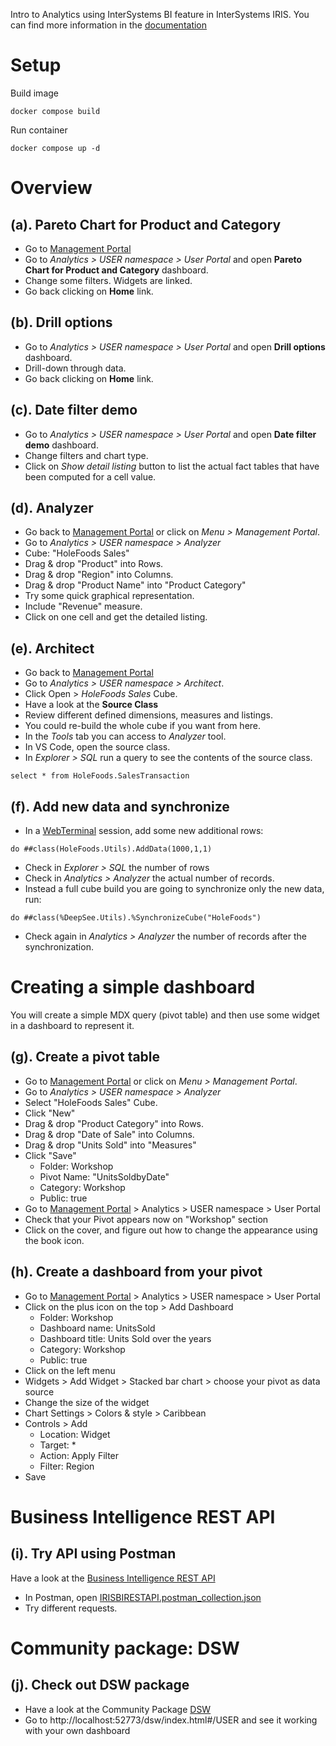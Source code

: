 Intro to Analytics using InterSystems BI feature in InterSystems IRIS. You can find more information in the [documentation](https://docs.intersystems.com/iris20221/csp/docbook/DocBook.UI.Page.cls?KEY=PAGE_bi)

# Setup
Build image
```
docker compose build
```

Run container
```
docker compose up -d
```

# Overview
## (a). Pareto Chart for Product and Category
* Go to [Management Portal](http://localhost:52773/csp/sys/UtilHome.csp)
* Go to *Analytics > USER namespace > User Portal*  and open **Pareto Chart for Product and Category** dashboard.
* Change some filters. Widgets are linked.
* Go back clicking on **Home** link.

## (b). Drill options
* Go to *Analytics > USER namespace > User Portal*  and open **Drill options** dashboard.
* Drill-down through data.
* Go back clicking on **Home** link.

## (c). Date filter demo
* Go to *Analytics > USER namespace > User Portal*  and open **Date filter demo** dashboard.
* Change filters and chart type.
* Click on *Show detail listing* button to list the actual fact tables that have been computed for a cell value.

## (d). Analyzer
* Go back to [Management Portal](http://localhost:52773/csp/sys/UtilHome.csp) or click on *Menu > Management Portal*. 
* Go to *Analytics > USER namespace > Analyzer*
* Cube: "HoleFoods Sales"
* Drag & drop "Product" into Rows.
* Drag & drop "Region" into Columns.
* Drag & drop "Product Name" into "Product Category"
* Try some quick graphical representation.
* Include "Revenue" measure.
* Click on one cell and get the detailed listing.

## (e). Architect
* Go back to [Management Portal](http://localhost:52773/csp/sys/UtilHome.csp)
* Go to *Analytics > USER namespace > Architect*.
* Click Open > *HoleFoods Sales* Cube.
* Have a look at the **Source Class**
* Review different defined dimensions, measures and listings.
* You could re-build the whole cube if you want from here.
* In the *Tools* tab you can access to *Analyzer* tool.
* In VS Code, open the source class.
* In *Explorer > SQL* run a query to see the contents of the source class.
```
select * from HoleFoods.SalesTransaction
```

## (f). Add new data and synchronize
* In a [WebTerminal](http://localhost:52773/terminal/) session, add some new additional rows:
```
do ##class(HoleFoods.Utils).AddData(1000,1,1)
```
* Check in *Explorer > SQL* the number of rows
* Check in *Analytics > Analyzer* the actual number of records.
* Instead a full cube build you are going to synchronize only the new data, run:
```
do ##class(%DeepSee.Utils).%SynchronizeCube("HoleFoods")
```
* Check again in *Analytics > Analyzer* the number of records after the synchronization.


# Creating a simple dashboard
You will create a simple MDX query (pivot table) and then use some widget in a dashboard to represent it.

## (g). Create a pivot table
* Go to [Management Portal](http://localhost:52773/csp/sys/UtilHome.csp) or click on *Menu > Management Portal*. 
* Go to *Analytics > USER namespace > Analyzer*
* Select "HoleFoods Sales" Cube.
* Click "New"
* Drag & drop "Product Category" into Rows.
* Drag & drop "Date of Sale" into Columns.
* Drag & drop "Units Sold" into "Measures"
* Click "Save"
  * Folder: Workshop
  * Pivot Name: "UnitsSoldbyDate"
  * Category: Workshop
  * Public: true
* Go to [Management Portal](http://localhost:52773/csp/sys/UtilHome.csp) > Analytics > USER namespace > User Portal
* Check that your Pivot appears now on "Workshop" section
* Click on the cover, and figure out how to change the appearance using the book icon.

## (h). Create a dashboard from your pivot
* Go to [Management Portal](http://localhost:52773/csp/sys/UtilHome.csp) > Analytics > USER namespace > User Portal
* Click on the plus icon on the top > Add Dashboard
  * Folder: Workshop
  * Dashboard name: UnitsSold
  * Dashboard title: Units Sold over the years
  * Category: Workshop
  * Public: true
* Click on the left menu
* Widgets > Add Widget > Stacked bar chart > choose your pivot as data source
* Change the size of the widget
* Chart Settings > Colors & style > Caribbean
* Controls > Add
  * Location: Widget
  * Target: *
  * Action: Apply Filter
  * Filter: Region
* Save


# Business Intelligence REST API
## (i). Try API using Postman
Have a look at the [Business Intelligence REST API](https://docs.intersystems.com/iris20221/csp/docbook/DocBook.UI.Page.cls?KEY=D2CLIENT_rest_api)
* In Postman, open [IRISBIRESTAPI.postman_collection.json](./IRISBIRESTAPI.postman_collection.json)
* Try different requests.

# Community package: DSW
## (j). Check out DSW package
* Have a look at the Community Package [DSW](https://openexchange.intersystems.com/package/DeepSeeWeb)
* Go to http://localhost:52773/dsw/index.html#/USER and see it working with your own dashboard 
